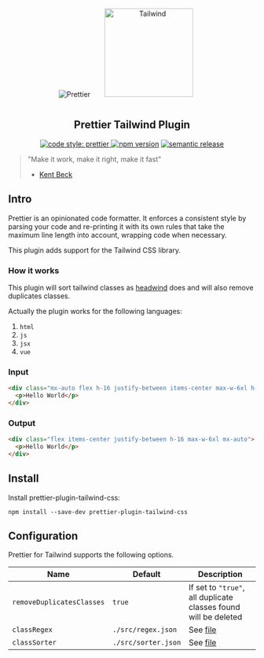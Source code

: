 <div align="center">
<img alt="Prettier"
  src="https://raw.githubusercontent.com/prettier/prettier-logo/master/images/prettier-icon-light.png">
<img alt="Tailwind" height="180" hspace="25" vspace="15"
  src="https://i.pinimg.com/originals/61/f5/e0/61f5e0d554161a814ddc713d3ff9c3fe.png">
</div>

<h2 align="center">Prettier Tailwind Plugin</h2>

<p align="center">

  <a href="#badge">
    <img alt="code style: prettier" src="https://img.shields.io/badge/code_style-prettier-ff69b4.svg?style=flat-square">
  </a>
  <a href="https://www.npmjs.com/package/prettier-plugin-tailwind-css">
    <img alt="npm version" src="https://img.shields.io/npm/v/prettier-plugin-tailwind-css.svg?style=flat-square"></a>
  <a href="https://github.com/semantic-release/semantic-release">
    <img alt="semantic release" src="https://img.shields.io/badge/%20%20%F0%9F%93%A6%F0%9F%9A%80-semantic--release-e10079.svg"></a>
  <br/>
</p>

> "Make it work, make it right, make it fast"
>
> - [Kent Beck](https://en.wikipedia.org/wiki/Kent_Beck)

## Intro

Prettier is an opinionated code formatter. It enforces a consistent style by parsing your code and re-printing it with its own rules that take the maximum line length into account, wrapping code when necessary.

This plugin adds support for the Tailwind CSS library.

### How it works

This plugin will sort tailwind classes as [headwind](https://github.com/heybourn/headwind) does and will also remove duplicates classes.

Actually the plugin works for the following languages:

1. `html`
2. `js`
3. `jsx`
4. `vue`

### Input

```html
<div class="mx-auto flex h-16 justify-between items-center max-w-6xl h-16">
  <p>Hello World</p>
</div>
```

### Output

```html
<div class="flex items-center justify-between h-16 max-w-6xl mx-auto">
  <p>Hello World</p>
</div>
```

## Install

Install prettier-plugin-tailwind-css:

```
npm install --save-dev prettier-plugin-tailwind-css
```

## Configuration

Prettier for Tailwind supports the following options.

| Name                      | Default             | Description                                                                                         |
| ------------------------- | ------------------- | --------------------------------------------------------------------------------------------------- |
| `removeDuplicatesClasses` | `true`              | If set to `"true"`, all duplicate classes found will be deleted                                     |
| `classRegex`              | `./src/regex.json`  | See [file](https://raw.githubusercontent.com/marcosvega91/prettier-tailwind/master/src/regex.json)  |
| `classSorter`             | `./src/sorter.json` | See [file](https://raw.githubusercontent.com/marcosvega91/prettier-tailwind/master/src/sorter.json) |
